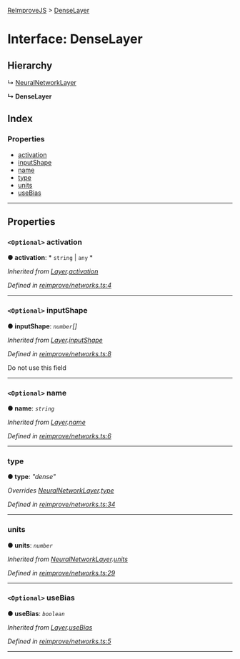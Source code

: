 [ReImproveJS](../README.md) > [DenseLayer](../interfaces/denselayer.md)

# Interface: DenseLayer

## Hierarchy

↳  [NeuralNetworkLayer](neuralnetworklayer.md)

**↳ DenseLayer**

## Index

### Properties

* [activation](denselayer.md#activation)
* [inputShape](denselayer.md#inputshape)
* [name](denselayer.md#name)
* [type](denselayer.md#type)
* [units](denselayer.md#units)
* [useBias](denselayer.md#usebias)

---

## Properties

<a id="activation"></a>

### `<Optional>` activation

**● activation**: * `string` &#124; `any`
*

*Inherited from [Layer](layer.md).[activation](layer.md#activation)*

*Defined in [reimprove/networks.ts:4](https://github.com/Pravez/FurnishJS/blob/b206a93/src/reimprove/networks.ts#L4)*

___
<a id="inputshape"></a>

### `<Optional>` inputShape

**● inputShape**: *`number`[]*

*Inherited from [Layer](layer.md).[inputShape](layer.md#inputshape)*

*Defined in [reimprove/networks.ts:8](https://github.com/Pravez/FurnishJS/blob/b206a93/src/reimprove/networks.ts#L8)*

Do not use this field

___
<a id="name"></a>

### `<Optional>` name

**● name**: *`string`*

*Inherited from [Layer](layer.md).[name](layer.md#name)*

*Defined in [reimprove/networks.ts:6](https://github.com/Pravez/FurnishJS/blob/b206a93/src/reimprove/networks.ts#L6)*

___
<a id="type"></a>

###  type

**● type**: *"dense"*

*Overrides [NeuralNetworkLayer](neuralnetworklayer.md).[type](neuralnetworklayer.md#type)*

*Defined in [reimprove/networks.ts:34](https://github.com/Pravez/FurnishJS/blob/b206a93/src/reimprove/networks.ts#L34)*

___
<a id="units"></a>

###  units

**● units**: *`number`*

*Inherited from [NeuralNetworkLayer](neuralnetworklayer.md).[units](neuralnetworklayer.md#units)*

*Defined in [reimprove/networks.ts:29](https://github.com/Pravez/FurnishJS/blob/b206a93/src/reimprove/networks.ts#L29)*

___
<a id="usebias"></a>

### `<Optional>` useBias

**● useBias**: *`boolean`*

*Inherited from [Layer](layer.md).[useBias](layer.md#usebias)*

*Defined in [reimprove/networks.ts:5](https://github.com/Pravez/FurnishJS/blob/b206a93/src/reimprove/networks.ts#L5)*

___

